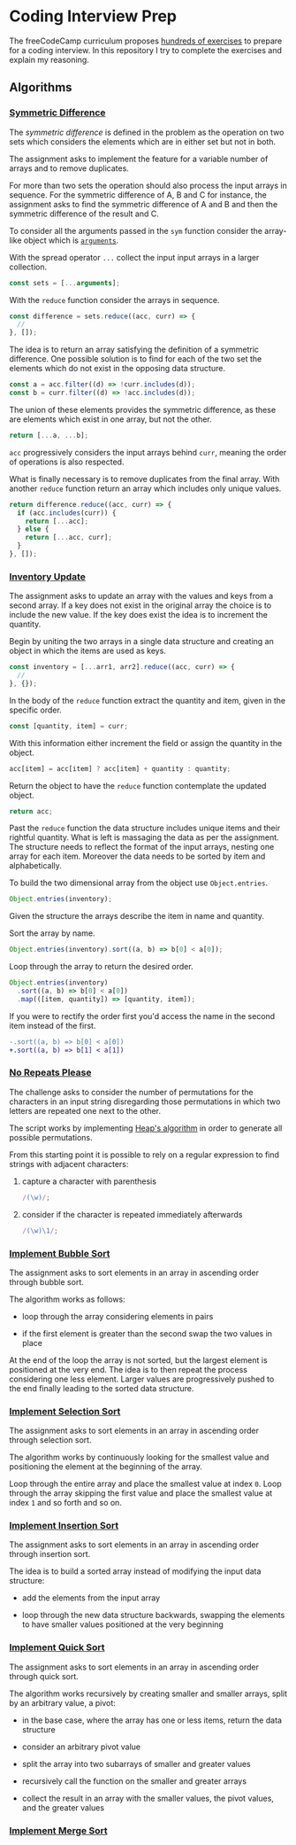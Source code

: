# Coding Interview Prep

The freeCodeCamp curriculum proposes [hundreds of exercises](https://www.freecodecamp.org/learn/coding-interview-prep/) to prepare for a coding interview. In this repository I try to complete the exercises and explain my reasoning.

## Algorithms

### [Symmetric Difference](https://www.freecodecamp.org/learn/coding-interview-prep/algorithms/find-the-symmetric-difference)

The _symmetric difference_ is defined in the problem as the operation on two sets which considers the elements which are in either set but not in both.

The assignment asks to implement the feature for a variable number of arrays and to remove duplicates.

For more than two sets the operation should also process the input arrays in sequence. For the symmetric difference of A, B and C for instance, the assignment asks to find the symmetric difference of A and B and then the symmetric difference of the result and C.

To consider all the arguments passed in the `sym` function consider the array-like object which is [`arguments`](https://developer.mozilla.org/en-US/docs/Web/JavaScript/Reference/Functions/arguments).

With the spread operator `...` collect the input input arrays in a larger collection.

```js
const sets = [...arguments];
```

With the `reduce` function consider the arrays in sequence.

```js
const difference = sets.reduce((acc, curr) => {
  //
}, []);
```

The idea is to return an array satisfying the definition of a symmetric difference. One possible solution is to find for each of the two set the elements which do not exist in the opposing data structure.

```js
const a = acc.filter((d) => !curr.includes(d));
const b = curr.filter((d) => !acc.includes(d));
```

The union of these elements provides the symmetric difference, as these are elements which exist in one array, but not the other.

```js
return [...a, ...b];
```

`acc` progressively considers the input arrays behind `curr`, meaning the order of operations is also respected.

What is finally necessary is to remove duplicates from the final array. With another `reduce` function return an array which includes only unique values.

```js
return difference.reduce((acc, curr) => {
  if (acc.includes(curr)) {
    return [...acc];
  } else {
    return [...acc, curr];
  }
}, []);
```

### [Inventory Update](https://www.freecodecamp.org/learn/coding-interview-prep/algorithms/inventory-update)

The assignment asks to update an array with the values and keys from a second array. If a key does not exist in the original array the choice is to include the new value. If the key does exist the idea is to increment the quantity.

Begin by uniting the two arrays in a single data structure and creating an object in which the items are used as keys.

```js
const inventory = [...arr1, arr2].reduce((acc, curr) => {
  //
}, {});
```

In the body of the `reduce` function extract the quantity and item, given in the specific order.

```js
const [quantity, item] = curr;
```

With this information either increment the field or assign the quantity in the object.

```js
acc[item] = acc[item] ? acc[item] + quantity : quantity;
```

Return the object to have the `reduce` function contemplate the updated object.

```js
return acc;
```

Past the `reduce` function the data structure includes unique items and their rightful quantity. What is left is massaging the data as per the assignment. The structure needs to reflect the format of the input arrays, nesting one array for each item. Moreover the data needs to be sorted by item and alphabetically.

To build the two dimensional array from the object use `Object.entries`.

```js
Object.entries(inventory);
```

Given the structure the arrays describe the item in name and quantity.

Sort the array by name.

```js
Object.entries(inventory).sort((a, b) => b[0] < a[0]);
```

Loop through the array to return the desired order.

```js
Object.entries(inventory)
  .sort((a, b) => b[0] < a[0])
  .map(([item, quantity]) => [quantity, item]);
```

If you were to rectify the order first you'd access the name in the second item instead of the first.

```diff
-.sort((a, b) => b[0] < a[0])
+.sort((a, b) => b[1] < a[1])
```

### [No Repeats Please](https://www.freecodecamp.org/learn/coding-interview-prep/algorithms/no-repeats-please)

The challenge asks to consider the number of permutations for the characters in an input string disregarding those permutations in which two letters are repeated one next to the other.

The script works by implementing [Heap's algorithm](https://en.wikipedia.org/wiki/Heap%27s_algorithm) in order to generate all possible permutations.

From this starting point it is possible to rely on a regular expression to find strings with adjacent characters:

1. capture a character with parenthesis

   ```js
   /(\w)/;
   ```

2. consider if the character is repeated immediately afterwards

   ```js
   /(\w)\1/;
   ```

### [Implement Bubble Sort](https://www.freecodecamp.org/learn/coding-interview-prep/algorithms/implement-bubble-sort)

The assignment asks to sort elements in an array in ascending order through bubble sort.

The algorithm works as follows:

- loop through the array considering elements in pairs

- if the first element is greater than the second swap the two values in place

At the end of the loop the array is not sorted, but the largest element is positioned at the very end. The idea is to then repeat the process considering one less element. Larger values are progressively pushed to the end finally leading to the sorted data structure.

### [Implement Selection Sort](https://www.freecodecamp.org/learn/coding-interview-prep/algorithms/implement-selection-sort)

The assignment asks to sort elements in an array in ascending order through selection sort.

The algorithm works by continuously looking for the smallest value and positioning the element at the beginning of the array.

Loop through the entire array and place the smallest value at index `0`. Loop through the array skipping the first value and place the smallest value at index `1` and so forth and so on.

### [Implement Insertion Sort](https://www.freecodecamp.org/learn/coding-interview-prep/algorithms/implement-insertion-sort)

The assignment asks to sort elements in an array in ascending order through insertion sort.

The idea is to build a sorted array instead of modifying the input data structure:

- add the elements from the input array

- loop through the new data structure backwards, swapping the elements to have smaller values positioned at the very beginning

### [Implement Quick Sort](https://www.freecodecamp.org/learn/coding-interview-prep/algorithms/implement-quick-sort)

The assignment asks to sort elements in an array in ascending order through quick sort.

The algorithm works recursively by creating smaller and smaller arrays, split by an arbitrary value, a pivot:

- in the base case, where the array has one or less items, return the data structure

- consider an arbitrary pivot value

- split the array into two subarrays of smaller and greater values

- recursively call the function on the smaller and greater arrays

- collect the result in an array with the smaller values, the pivot values, and the greater values

### [Implement Merge Sort](https://www.freecodecamp.org/learn/coding-interview-prep/algorithms/implement-merge-sort)
